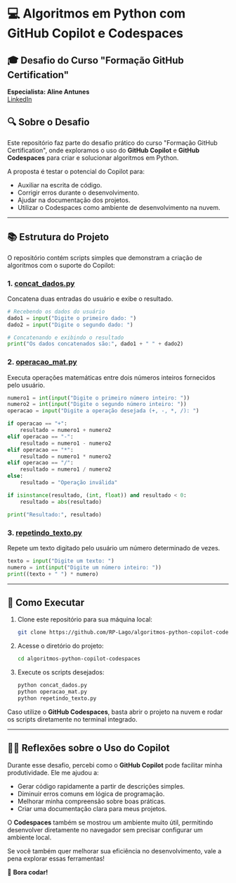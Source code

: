 # 💻 Algoritmos em Python com GitHub Copilot e Codespaces

## 🎓 Desafio do Curso "Formação GitHub Certification"

**Especialista: Aline Antunes**  
[LinkedIn](https://www.linkedin.com/in/allineantunnes)

## 🔍 Sobre o Desafio
Este repositório faz parte do desafio prático do curso "Formação GitHub Certification", onde exploramos o uso do **GitHub Copilot** e **GitHub Codespaces** para criar e solucionar algoritmos em Python.

A proposta é testar o potencial do Copilot para:
- Auxiliar na escrita de código.
- Corrigir erros durante o desenvolvimento.
- Ajudar na documentação dos projetos.
- Utilizar o Codespaces como ambiente de desenvolvimento na nuvem.

---

## 📚 Estrutura do Projeto
O repositório contém scripts simples que demonstram a criação de algoritmos com o suporte do Copilot:

### 1. [concat_dados.py](concat_dados.py)
Concatena duas entradas do usuário e exibe o resultado.
```python
# Recebendo os dados do usuário
dado1 = input("Digite o primeiro dado: ")
dado2 = input("Digite o segundo dado: ")

# Concatenando e exibindo o resultado
print("Os dados concatenados são:", dado1 + " " + dado2)
```

### 2. [operacao_mat.py](operacao_mat.py)
Executa operações matemáticas entre dois números inteiros fornecidos pelo usuário.
```python
numero1 = int(input("Digite o primeiro número inteiro: "))
numero2 = int(input("Digite o segundo número inteiro: "))
operacao = input("Digite a operação desejada (+, -, *, /): ")

if operacao == "+":
    resultado = numero1 + numero2
elif operacao == "-":
    resultado = numero1 - numero2
elif operacao == "*":
    resultado = numero1 * numero2
elif operacao == "/":
    resultado = numero1 / numero2
else:
    resultado = "Operação inválida"

if isinstance(resultado, (int, float)) and resultado < 0:
    resultado = abs(resultado)

print("Resultado:", resultado)
```

### 3. [repetindo_texto.py](repetindo_texto.py)
Repete um texto digitado pelo usuário um número determinado de vezes.
```python
texto = input("Digite um texto: ")
numero = int(input("Digite um número inteiro: "))
print((texto + " ") * numero)
```

---

## 🚀 Como Executar
1. Clone este repositório para sua máquina local:
   ```bash
   git clone https://github.com/RP-Lago/algoritmos-python-copilot-codespaces.git
   ```
2. Acesse o diretório do projeto:
   ```bash
   cd algoritmos-python-copilot-codespaces
   ```
3. Execute os scripts desejados:
   ```bash
   python concat_dados.py
   python operacao_mat.py
   python repetindo_texto.py
   ```

Caso utilize o **GitHub Codespaces**, basta abrir o projeto na nuvem e rodar os scripts diretamente no terminal integrado.

---

## 🧙‍💻 Reflexões sobre o Uso do Copilot
Durante esse desafio, percebi como o **GitHub Copilot** pode facilitar minha produtividade. Ele me ajudou a:
- Gerar código rapidamente a partir de descrições simples.
- Diminuir erros comuns em lógica de programação.
- Melhorar minha compreensão sobre boas práticas.
- Criar uma documentação clara para meus projetos.

O **Codespaces** também se mostrou um ambiente muito útil, permitindo desenvolver diretamente no navegador sem precisar configurar um ambiente local.

Se você também quer melhorar sua eficiência no desenvolvimento, vale a pena explorar essas ferramentas!

🚀 **Bora codar!**

